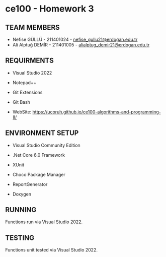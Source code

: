 # ce100 - Homework 3

## TEAM MEMBERS

-  Nefise GÜLLÜ  - 211401024 - nefise_gullu21@erdogan.edu.tr 
- Ali Alptuğ DEMİR - 211401005 - alialptug_demir21@erdogan.edu.tr

## REQUIRMENTS

- Visual Studio 2022

- Notepad++

- Git Extensions

- Git Bash

- WebSite: []()https://ucoruh.github.io/ce100-algorithms-and-programming-II/

## ENVIRONMENT SETUP

- Visual Studio Community Edition

 * .Net Core 6.0 Framework

 * XUnit

- Choco Package Manager

- ReportGenerator

- Doxygen

## RUNNING
Functions run via Visual Studio 2022.

## TESTING
Functions unit tested via Visual Studio 2022.
